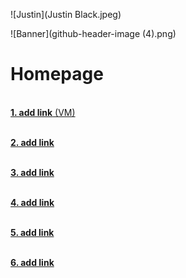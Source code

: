 ![Justin](Justin Black.jpeg)

![Banner](github-header-image (4).png)

# Homepage

<br><ins>**1. add link** (VM)</ins>

<br><ins>**2. add link**</ins><br>

<br><ins>**3. add link**</ins><br>

<br><ins>**4. add link**</ins><br>

<br><ins>**5. add link**</ins><br>

<br><ins>**6. add link**</ins><br>
